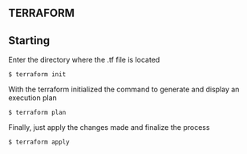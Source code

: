 ## TERRAFORM

## Starting

Enter the directory where the .tf file is located

```
$ terraform init
```

With the terraform initialized the command to generate and display an execution plan


```
$ terraform plan
```

Finally, just apply the changes made and finalize the process

```
$ terraform apply
```
